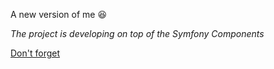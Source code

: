 A new version of me :satisfied:

*The project is developing on top of the Symfony Components*

[Don't forget](https://guides.github.com/features/mastering-markdown/)